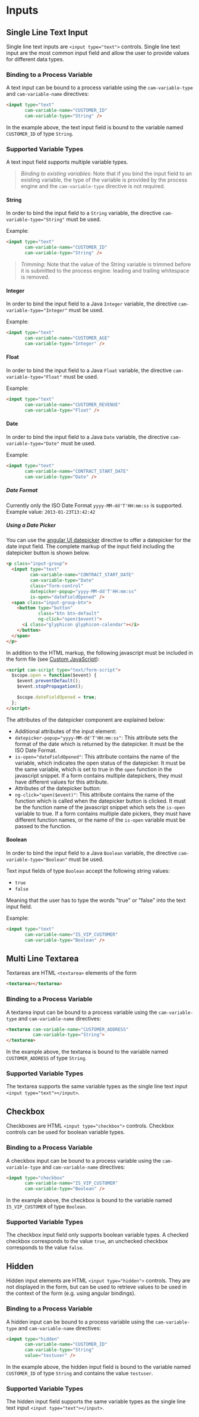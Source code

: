 # Inputs

## Single Line Text Input

Single line text inputs are `<input type="text">` controls. Single line text input are the most
common input field and allow the user to provide values for different data types.

### Binding to a Process Variable

A text input can be bound to a process variable using the `cam-variable-type` and
`cam-variable-name` directives:

```html
<input type="text"
       cam-variable-name="CUSTOMER_ID"
       cam-variable-type="String" />
```

In the example above, the text input field is bound to the variable named `CUSTOMER_ID` of type
`String`.

### Supported Variable Types

A text input field supports multiple variable types.

> *Binding to existing variables*: Note that if you bind the input field to an existing variable,
> the type of the variable is provided by the process engine and the `cam-variable-type` directive
> is not required.

#### String

In order to bind the input field to a `String` variable, the directive `cam-variable-type="String"`
must be used.

Example:

```html
<input type="text"
       cam-variable-name="CUSTOMER_ID"
       cam-variable-type="String" />
```

> *Trimming*: Note that the value of the String variable is trimmed before it is submitted to the
> process engine: leading and trailing whitespace is removed.

#### Integer

In order to bind the input field to a Java `Integer` variable, the directive
`cam-variable-type="Integer"` must be used.

Example:

```html
<input type="text"
       cam-variable-name="CUSTOMER_AGE"
       cam-variable-type="Integer" />
```

#### Float

In order to bind the input field to a Java `Float` variable, the directive
`cam-variable-type="Float"` must be used.

Example:

```html
<input type="text"
       cam-variable-name="CUSTOMER_REVENUE"
       cam-variable-type="Float" />
```

#### Date

In order to bind the input field to a Java `Date` variable, the directive
`cam-variable-type="Date"` must be used.

Example:

```html
<input type="text"
       cam-variable-name="CONTRACT_START_DATE"
       cam-variable-type="Date" />
```

##### Date Format

Currently only the ISO Date Format `yyyy-MM-dd'T'HH:mm:ss` is supported.
Example value: `2013-01-23T13:42:42`

##### Using a Date Picker

You can use the [angular UI datepicker](http://angular-ui.github.io/bootstrap/)
directive to offer a datepicker for the date input field. The complete markup of the input field
including the datepicker button is shown below.

```html
<p class="input-group">
  <input type="text"
         cam-variable-name="CONTRACT_START_DATE"
         cam-variable-type="Date"
         class="form-control"
         datepicker-popup="yyyy-MM-dd'T'HH:mm:ss"
         is-open="dateFieldOpened" />
  <span class="input-group-btn">
    <button type="button"
            class="btn btn-default"
            ng-click="open($event)">
      <i class="glyphicon glyphicon-calendar"></i>
    </button>
  </span>
</p>
```

In addition to the HTML markup, the following javascript must be included in the form file
(see [Custom JavaScript][javascript]):

```html
<script cam-script type="text/form-script">
  $scope.open = function($event) {
    $event.preventDefault();
    $event.stopPropagation();

    $scope.dateFieldOpened = true;
  };
</script>
```

The attributes of the datepicker component are explained below:

* Additional attributes of the input element:
 * `datepicker-popup="yyyy-MM-dd'T'HH:mm:ss"`: This attribute sets the format of the date which
   is returned by the datepicker. It must be the ISO Date Format.
 * `is-open="dateFieldOpened"`: This attribute contains the name of the variable, which
   indicates the open status of the datepicker. It must be the same variable, which is set to
   true in the `open` function in the javascript snippet. If a form contains multiple
   datepickers, they must have different values for this attribute.
* Attributes of the datepicker button:
 * `ng-click="open($event)"`: This attribute contains the name of the function which is called
   when the datepicker button is clicked. It must be the function name of the javascript snippet
   which sets the `is-open` variable to true. If a form contains multiple date pickers, they
   must have different function names, or the name of the `is-open` variable must be passed to
   the function.

#### Boolean

In order to bind the input field to a Java `Boolean` variable, the directive
`cam-variable-type="Boolean"` must be used.

Text input fields of type `Boolean` accept the following string values:

* `true`
* `false`

Meaning that the user has to type the words "true" or "false" into the text input field.

Example:

```html
<input type="text"
       cam-variable-name="IS_VIP_CUSTOMER"
       cam-variable-type="Boolean" />
```

## Multi Line Textarea

Textareas are HTML `<textarea>` elements of the form

```html
<textarea></textarea>
```

### Binding to a Process Variable

A textarea input can be bound to a process variable using the `cam-variable-type` and
`cam-variable-name` directives:

```html
<textarea cam-variable-name="CUSTOMER_ADDRESS"
          cam-variable-type="String">
</textarea>
```

In the example above, the textarea is bound to the variable named `CUSTOMER_ADDRESS` of type
`String`.

### Supported Variable Types

The textarea supports the same variable types as the single line text input `<input
type="text"></input>`.

## Checkbox

Checkboxes are HTML `<input type="checkbox">` controls. Checkbox controls can be used for boolean
variable types.

### Binding to a Process Variable

A checkbox input can be bound to a process variable using the `cam-variable-type` and
`cam-variable-name` directives:

```html
<input type="checkbox"
       cam-variable-name="IS_VIP_CUSTOMER"
       cam-variable-type="Boolean" />
```

In the example above, the checkbox is bound to the variable named `IS_VIP_CUSTOMER` of type
`Boolean`.

### Supported Variable Types

The checkbox input field only supports boolean variable types. A checked checkbox corresponds to
the value `true`, an unchecked checkbox corresponds to the value `false`.

## Hidden

Hidden input elements are HTML `<input type="hidden">` controls. They are not displayed in the
form, but can be used to retrieve values to be used in the context of the form (e.g. using angular
bindings).

### Binding to a Process Variable

A hidden input can be bound to a process variable using the `cam-variable-type` and
`cam-variable-name` directives:

```html
<input type="hidden"
       cam-variable-name="CUSTOMER_ID"
       cam-variable-type="String"
       value="testuser" />
```

In the example above, the hidden input field is bound to the variable named `CUSTOMER_ID`
of type `String` and contains the value `testuser`.

### Supported Variable Types

The hidden input field supports the same variable types as the single line text input `<input
type="text"></input>`.

[javascript]: ../javascript.md
